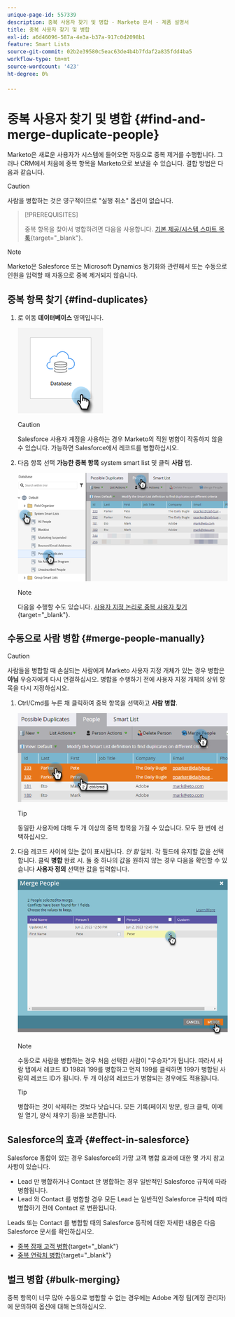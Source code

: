```yaml
---
unique-page-id: 557339
description: 중복 사용자 찾기 및 병합 - Marketo 문서 - 제품 설명서
title: 중복 사용자 찾기 및 병합
exl-id: a6d46096-587a-4e3a-b37a-917c0d2098b1
feature: Smart Lists
source-git-commit: 02b2e39580c5eac63de4b4b7fdaf2a835fdd4ba5
workflow-type: tm+mt
source-wordcount: '423'
ht-degree: 0%

---
```


# 중복 사용자 찾기 및 병합 {#find-and-merge-duplicate-people}

Marketo은 새로운 사용자가 시스템에 들어오면 자동으로 중복 제거를 수행합니다. 그러나 CRM에서 처음에 중복 항목을 Marketo으로 보냈을 수 있습니다. 결합 방법은 다음과 같습니다.

>[!CAUTION]
>
>사람을 병합하는 것은 영구적이므로 &quot;실행 취소&quot; 옵션이 없습니다.

>[!PREREQUISITES]
>
>중복 항목을 찾아서 병합하려면 다음을 사용합니다. [기본 제공/시스템 스마트 목록](/help/marketo/product-docs/core-marketo-concepts/smart-lists-and-static-lists/using-smart-lists/use-built-in-system-smart-lists.md){target="_blank"}.

>[!NOTE]
>
>Marketo은 Salesforce 또는 Microsoft Dynamics 동기화와 관련해서 또는 수동으로 인원을 입력할 때 자동으로 중복 제거되지 않습니다.

## 중복 항목 찾기 {#find-duplicates}

1. 로 이동 **데이터베이스** 영역입니다.

   ![](assets/find-and-merge-duplicate-people-1.png)

   >[!CAUTION]
   >
   >Salesforce 사용자 계정을 사용하는 경우 Marketo의 직원 병합이 작동하지 않을 수 있습니다. 가능하면 Salesforce에서 레코드를 병합하십시오.

1. 다음 항목 선택 **가능한 중복 항목** system smart list 및 클릭 **사람** 탭.

   ![](assets/find-and-merge-duplicate-people-2.png)

   >[!NOTE]
   >
   >다음을 수행할 수도 있습니다. [사용자 지정 논리로 중복 사용자 찾기](/help/marketo/product-docs/core-marketo-concepts/smart-lists-and-static-lists/managing-people-in-smart-lists/find-duplicate-people-with-custom-logic.md){target="_blank"}.

## 수동으로 사람 병합 {#merge-people-manually}

>[!CAUTION]
>
>사람들을 병합할 때 손실되는 사람에게 Marketo 사용자 지정 개체가 있는 경우 병합은 **아님** 우승자에게 다시 연결하십시오. 병합을 수행하기 전에 사용자 지정 개체의 상위 항목을 다시 지정하십시오.

1. Ctrl/Cmd를 누른 채 클릭하여 중복 항목을 선택하고 **사람 병합**.

   ![](assets/find-and-merge-duplicate-people-3.png)

   >[!TIP]
   >
   >동일한 사용자에 대해 두 개 이상의 중복 항목을 가질 수 있습니다. 모두 한 번에 선택하십시오.

1. 다음 레코드 사이에 있는 값이 표시됩니다. _안 함_ 일치. 각 필드에 유지할 값을 선택합니다. 클릭 **병합** 완료 시. 둘 중 하나의 값을 원하지 않는 경우 다음을 확인할 수 있습니다 **사용자 정의** 선택한 값을 입력합니다.

   ![](assets/find-and-merge-duplicate-people-4.png)

   >[!NOTE]
   >
   >수동으로 사람을 병합하는 경우 처음 선택한 사람이 &quot;우승자&quot;가 됩니다. 따라서 사람 탭에서 레코드 ID 198과 199를 병합하고 먼저 199를 클릭하면 199가 병합된 사람의 레코드 ID가 됩니다. 두 개 이상의 레코드가 병합되는 경우에도 적용됩니다.

   >[!TIP]
   >
   >병합하는 것이 삭제하는 것보다 낫습니다. 모든 기록(페이지 방문, 링크 클릭, 이메일 열기, 양식 채우기 등)을 보존합니다.

## Salesforce의 효과 {#effect-in-salesforce}

Salesforce 통합이 있는 경우 Salesforce의 가망 고객 병합 효과에 대한 몇 가지 참고 사항이 있습니다.

* Lead 만 병합하거나 Contact 만 병합하는 경우 일반적인 Salesforce 규칙에 따라 병합됩니다.
* Lead 와 Contact 를 병합할 경우 모든 Lead 는 일반적인 Salesforce 규칙에 따라 병합하기 전에 Contact 로 변환됩니다.

Leads 또는 Contact 를 병합할 때의 Salesforce 동작에 대한 자세한 내용은 다음 Salesforce 문서를 확인하십시오.

* [중복 잠재 고객 병합](https://help.salesforce.com/HTViewHelpDoc?id=leads_merge.htm&amp;language=en_US){target="_blank"}
* [중복 연락처 병합](https://help.salesforce.com/HTViewHelpDoc?id=contacts_merge.htm&amp;language=en_US){target="_blank"}

## 벌크 병합 {#bulk-merging}

중복 항목이 너무 많아 수동으로 병합할 수 없는 경우에는 Adobe 계정 팀(계정 관리자)에 문의하여 옵션에 대해 논의하십시오.
